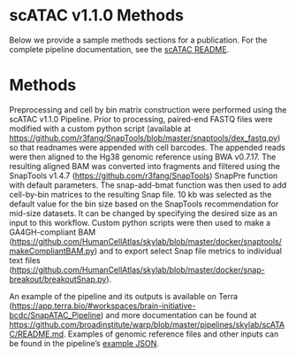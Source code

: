 # scATAC v1.1.0 Methods
Below we provide a sample methods sections for a publication. For the complete pipeline documentation, see the [scATAC README](README.md).

# Methods
Preprocessing and cell by bin matrix construction were performed using the scATAC v1.1.0 Pipeline. Prior to processing, paired-end FASTQ files were modified with a custom python script (available at https://github.com/r3fang/SnapTools/blob/master/snaptools/dex_fastq.py) so that readnames were appended with cell barcodes. The appended reads were then aligned to the Hg38 genomic reference using BWA v0.7.17. The resulting aligned BAM was converted into fragments and filtered using the SnapTools v1.4.7 (https://github.com/r3fang/SnapTools) SnapPre function with default parameters. The snap-add-bmat function was then used to add cell-by-bin matrices to the resulting Snap file. 10 kb was selected as the default value for the bin size based on the SnapTools recommendation for mid-size datasets. It can be changed by specifying the desired size as an input to this workflow. Custom python scripts were then used to make a GA4GH-compliant BAM (https://github.com/HumanCellAtlas/skylab/blob/master/docker/snaptools/makeCompliantBAM.py) and to export select Snap file metrics to individual text files (https://github.com/HumanCellAtlas/skylab/blob/master/docker/snap-breakout/breakoutSnap.py). 

An example of the pipeline and its outputs is available on Terra (https://app.terra.bio/#workspaces/brain-initiative-bcdc/SnapATAC_Pipeline) and more documentation can be found at https://github.com/broadinstitute/warp/blob/master/pipelines/skylab/scATAC/README.md. Examples of genomic reference files and other inputs can be found in the pipeline’s [example JSON](https://github.com/broadinstitute/warp/tree/master/pipelines/skylab/scATAC/example_inputs/human_example.json).
